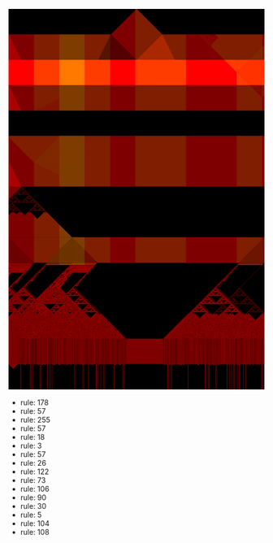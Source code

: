 ![photo](./output.png) 
 * rule: 178
* rule: 57
* rule: 255
* rule: 57
* rule: 18
* rule: 3
* rule: 57
* rule: 26
* rule: 122
* rule: 73
* rule: 106
* rule: 90
* rule: 30
* rule: 5
* rule: 104
* rule: 108
